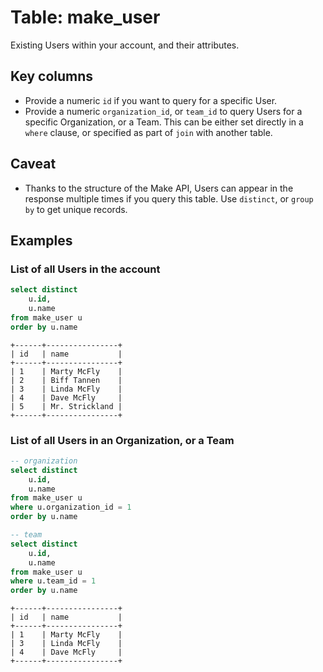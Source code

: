 # Table: make_user

Existing Users within your account, and their attributes.

## Key columns
- Provide a numeric `id` if you want to query for a specific User.
- Provide a numeric `organization_id`, or `team_id` to query Users for a specific Organization, or a Team. This can be either set directly in a `where` clause, or specified as part of `join` with another table. 

## Caveat
- Thanks to the structure of the Make API, Users can appear in the response multiple times if you query this table. Use `distinct`, or `group by` to get unique records.

## Examples

### List of all Users in the account

```sql
select distinct
    u.id,
    u.name
from make_user u 
order by u.name
```

```
+------+----------------+
| id   | name           |
+------+----------------+
| 1    | Marty McFly    |
| 2    | Biff Tannen    |
| 3    | Linda McFly    |
| 4    | Dave McFly     |
| 5    | Mr. Strickland |
+------+----------------+
```

### List of all Users in an Organization, or a Team

```sql
-- organization
select distinct 
    u.id,
    u.name
from make_user u
where u.organization_id = 1
order by u.name

-- team
select distinct
    u.id,
    u.name
from make_user u
where u.team_id = 1
order by u.name
```

```
+------+----------------+
| id   | name           |
+------+----------------+
| 1    | Marty McFly    |
| 3    | Linda McFly    |
| 4    | Dave McFly     |
+------+----------------+
```
